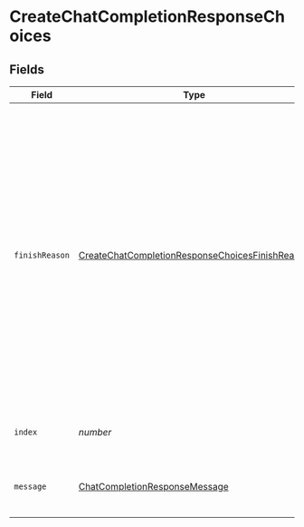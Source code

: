 # CreateChatCompletionResponseChoices


## Fields

| Field                                                                                                                                                                                                                                                                                                                                                     | Type                                                                                                                                                                                                                                                                                                                                                      | Required                                                                                                                                                                                                                                                                                                                                                  | Description                                                                                                                                                                                                                                                                                                                                               |
| --------------------------------------------------------------------------------------------------------------------------------------------------------------------------------------------------------------------------------------------------------------------------------------------------------------------------------------------------------- | --------------------------------------------------------------------------------------------------------------------------------------------------------------------------------------------------------------------------------------------------------------------------------------------------------------------------------------------------------- | --------------------------------------------------------------------------------------------------------------------------------------------------------------------------------------------------------------------------------------------------------------------------------------------------------------------------------------------------------- | --------------------------------------------------------------------------------------------------------------------------------------------------------------------------------------------------------------------------------------------------------------------------------------------------------------------------------------------------------- |
| `finishReason`                                                                                                                                                                                                                                                                                                                                            | [CreateChatCompletionResponseChoicesFinishReason](../../models/shared/createchatcompletionresponsechoicesfinishreason.md)                                                                                                                                                                                                                                 | :heavy_check_mark:                                                                                                                                                                                                                                                                                                                                        | The reason the model stopped generating tokens. This will be `stop` if the model hit a natural stop point or a provided stop sequence,<br/>`length` if the maximum number of tokens specified in the request was reached,<br/>`content_filter` if content was omitted due to a flag from our content filters,<br/>or `function_call` if the model called a function.<br/> |
| `index`                                                                                                                                                                                                                                                                                                                                                   | *number*                                                                                                                                                                                                                                                                                                                                                  | :heavy_check_mark:                                                                                                                                                                                                                                                                                                                                        | The index of the choice in the list of choices.                                                                                                                                                                                                                                                                                                           |
| `message`                                                                                                                                                                                                                                                                                                                                                 | [ChatCompletionResponseMessage](../../models/shared/chatcompletionresponsemessage.md)                                                                                                                                                                                                                                                                     | :heavy_check_mark:                                                                                                                                                                                                                                                                                                                                        | A chat completion message generated by the model.                                                                                                                                                                                                                                                                                                         |